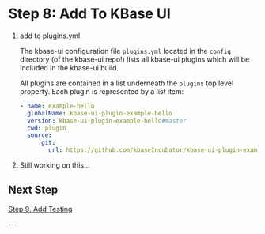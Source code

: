 # Step 8: Add To KBase UI

1. add to plugins.yml

    The kbase-ui configuration file `plugins.yml` located in the `config` directory (of the kbase-ui repo!) lists all kbase-ui plugins which will be included in the kbase-ui build.

    All plugins are contained in a list underneath the `plugins` top level property. Each plugin is represented by a list item:

    ```yaml
    - name: example-hello
      globalName: kbase-ui-plugin-example-hello
      version: kbase-ui-plugin-example-hello#master
      cwd: plugin
      source:
          git: 
            url: https://github.com/kbaseIncubator/kbase-ui-plugin-example-hello
    ```

2. Still working on this...

## Next Step

[Step 9. Add Testing](./9-add-testing)

\---
